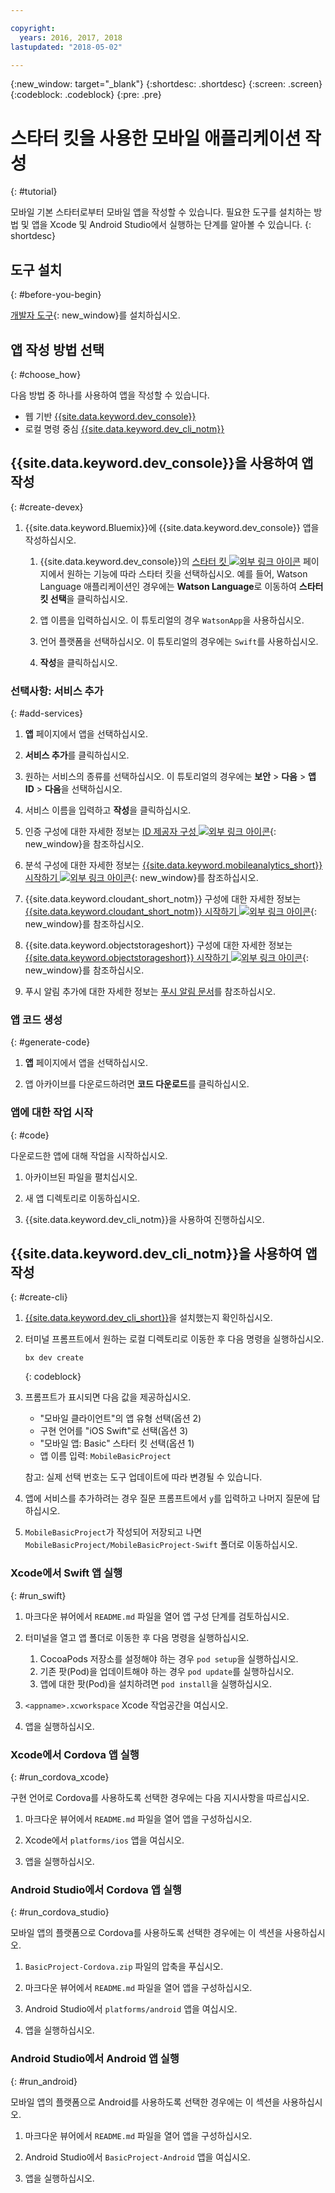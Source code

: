 ```yaml
---

copyright:
  years: 2016, 2017, 2018
lastupdated: "2018-05-02"

---
```


{:new_window: target="_blank"}
{:shortdesc: .shortdesc}
{:screen: .screen}
{:codeblock: .codeblock}
{:pre: .pre}

# 스타터 킷을 사용한 모바일 애플리케이션 작성
{: #tutorial}

모바일 기본 스타터로부터 모바일 앱을 작성할 수 있습니다. 필요한 도구를 설치하는 방법 및 앱을 Xcode 및 Android Studio에서 실행하는 단계를 알아볼 수 있습니다.
{: shortdesc}

## 도구 설치
{: #before-you-begin}

[개발자 도구](/docs/cli/idt/index.html#create){: new_window}를 설치하십시오.

## 앱 작성 방법 선택
{: #choose_how}

다음 방법 중 하나를 사용하여 앱을 작성할 수 있습니다.
- 웹 기반 [{{site.data.keyword.dev_console}}](#create-devex)
- 로컬 명령 중심 [{{site.data.keyword.dev_cli_notm}}](#create-cli)

## {{site.data.keyword.dev_console}}을 사용하여 앱 작성
{: #create-devex}

1. {{site.data.keyword.Bluemix}}에 {{site.data.keyword.dev_console}} 앱을 작성하십시오.

    1. {{site.data.keyword.dev_console}}의 [스타터 킷 ![외부 링크 아이콘](../../icons/launch-glyph.svg "외부 링크 아이콘")](https://console.ng.bluemix.net/developer/appservice/starter-kits/) 페이지에서 원하는 기능에 따라 스타터 킷을 선택하십시오. 예를 들어, Watson Language 애플리케이션인 경우에는 **Watson Language**로 이동하여 **스타터 킷 선택**을 클릭하십시오.

    2. 앱 이름을 입력하십시오. 이 튜토리얼의 경우 `WatsonApp`을 사용하십시오.   

    3. 언어 플랫폼을 선택하십시오. 이 튜토리얼의 경우에는 `Swift`를 사용하십시오.

    4. **작성**을 클릭하십시오.

### 선택사항: 서비스 추가
{: #add-services}

1. **앱** 페이지에서 앱을 선택하십시오.

2. **서비스 추가**를 클릭하십시오.

3. 원하는 서비스의 종류를 선택하십시오. 이 튜토리얼의 경우에는 **보안** > **다음** > **앱 ID** > **다음**을 선택하십시오.

4. 서비스 이름을 입력하고 **작성**을 클릭하십시오.

5. 인증 구성에 대한 자세한 정보는 [ID 제공자 구성 ![외부 링크 아이콘](../../icons/launch-glyph.svg "외부 링크 아이콘")](/docs/services/appid/identity-providers.html){: new_window}을 참조하십시오.

6. 분석 구성에 대한 자세한 정보는 [{{site.data.keyword.mobileanalytics_short}} 시작하기 ![외부 링크 아이콘](../../icons/launch-glyph.svg "외부 링크 아이콘")](/docs/services/mobileanalytics/index.html){: new_window}를 참조하십시오.

7. {{site.data.keyword.cloudant_short_notm}} 구성에 대한 자세한 정보는 [{{site.data.keyword.cloudant_short_notm}} 시작하기 ![외부 링크 아이콘](../../icons/launch-glyph.svg "외부 링크 아이콘")](/docs/services/Cloudant/index.html){: new_window}를 참조하십시오.

8. {{site.data.keyword.objectstorageshort}} 구성에 대한 자세한 정보는 [{{site.data.keyword.objectstorageshort}} 시작하기 ![외부 링크 아이콘](../../icons/launch-glyph.svg "외부 링크 아이콘")](/docs/services/ObjectStorage/index.html){: new_window}를 참조하십시오.

9. 푸시 알림 추가에 대한 자세한 정보는 [푸시 알림 문서](/docs/services/mobilepush/c_overview_push.html#overview-push)를 참조하십시오.

### 앱 코드 생성
{: #generate-code}

1. **앱** 페이지에서 앱을 선택하십시오.

2. 앱 아카이브를 다운로드하려면 **코드 다운로드**를 클릭하십시오.

### 앱에 대한 작업 시작
{: #code}

다운로드한 앱에 대해 작업을 시작하십시오.

1. 아카이브된 파일을 펼치십시오.

2. 새 앱 디렉토리로 이동하십시오.

3. {{site.data.keyword.dev_cli_notm}}을 사용하여 진행하십시오.


## {{site.data.keyword.dev_cli_notm}}을 사용하여 앱 작성
{: #create-cli}

1. [{{site.data.keyword.dev_cli_short}}](/docs/cli/idt/index.html)을 설치했는지 확인하십시오.

2. 터미널 프롬프트에서 원하는 로컬 디렉토리로 이동한 후 다음 명령을 실행하십시오.

	```
	bx dev create
	```
	{: codeblock}

3. 프롬프트가 표시되면 다음 값을 제공하십시오.

	* "모바일 클라이언트"의 앱 유형 선택(옵션 2)
	* 구현 언어를 "iOS Swift"로 선택(옵션 3)
	* "모바일 앱: Basic" 스타터 킷 선택(옵션 1)
	* 앱 이름 입력: `MobileBasicProject`

    참고: 실제 선택 번호는 도구 업데이트에 따라 변경될 수 있습니다.

4. 앱에 서비스를 추가하려는 경우 질문 프롬프트에서 `y`를 입력하고 나머지 질문에 답하십시오.

5. `MobileBasicProject`가 작성되어 저장되고 나면 `MobileBasicProject/MobileBasicProject-Swift` 폴더로 이동하십시오.

### Xcode에서 Swift 앱 실행
{: #run_swift}

1. 마크다운 뷰어에서 `README.md` 파일을 열어 앱 구성 단계를 검토하십시오.

2. 터미널을 열고 앱 폴더로 이동한 후 다음 명령을 실행하십시오.
    1. CocoaPods 저장소를 설정해야 하는 경우 `pod setup`을 실행하십시오.
    2. 기존 팟(Pod)을 업데이트해야 하는 경우 `pod update`를 실행하십시오.
    3. 앱에 대한 팟(Pod)을 설치하려면 `pod install`을 실행하십시오.

3. `<appname>.xcworkspace` Xcode 작업공간을 여십시오.

4. 앱을 실행하십시오.

### Xcode에서 Cordova 앱 실행
{: #run_cordova_xcode}

구현 언어로 Cordova를 사용하도록 선택한 경우에는 다음 지시사항을 따르십시오.

1. 마크다운 뷰어에서 `README.md` 파일을 열어 앱을 구성하십시오.

2. Xcode에서 `platforms/ios` 앱을 여십시오.

3. 앱을 실행하십시오.

### Android Studio에서 Cordova 앱 실행
{: #run_cordova_studio}

모바일 앱의 플랫폼으로 Cordova를 사용하도록 선택한 경우에는 이 섹션을 사용하십시오.

1. `BasicProject-Cordova.zip` 파일의 압축을 푸십시오.

2. 마크다운 뷰어에서 `README.md` 파일을 열어 앱을 구성하십시오.

3. Android Studio에서 `platforms/android` 앱을 여십시오.

4. 앱을 실행하십시오.

### Android Studio에서 Android 앱 실행
{: #run_android}

모바일 앱의 플랫폼으로 Android를 사용하도록 선택한 경우에는 이 섹션을 사용하십시오.

1. 마크다운 뷰어에서 `README.md` 파일을 열어 앱을 구성하십시오.

2. Android Studio에서 `BasicProject-Android` 앱을 여십시오. 

3. 앱을 실행하십시오.
